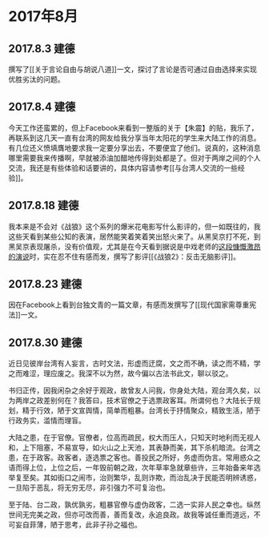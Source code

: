 # 2017年8月

## 2017.8.3 建德

撰写了[[关于言论自由与胡说八道]]一文，探讨了言论是否可通过自由选择来实现优胜劣汰的问题。

## 2017.8.4 建德

今天工作还蛮累的，但上Facebook来看到一整版的关于【朱震】的贴，我乐了，再联系到这几天一直有台湾的网友给我分享当年太阳花的学生来大陆工作的消息。有几位还义愤填膺地要求我一定要分享出去，不要便宜了他们。说真的，这种消息哪里需要我来传播啊，早就被添油加醋地传得到处都是了。但对于两岸之间的个人交流，我还是有些体验和话要讲的，具体内容请参考[[与台湾人交流的一些经验]]。

## 2017.8.18 建德

我本来是不会对《战狼》这个系列的爆米花电影写什么影评的，但一如既往的，我这些天看到某些公知的表演，居然能笑着笑着笑出怒火来了。从黑吴京打不死，到黑吴京表现屠杀，没有价值观，尤其是在今天看到据说是中戏老师的[这段慷慨激昂的演说](https://www.youtube.com/watch?v=BlloU58uK0A)时，实在忍不住有感而发，撰写了影评[[《战狼2》：反击无脑影评]]。

## 2017.8.23 建德

因在Facebook上看到台独文青的一篇文章，有感而发撰写了[[现代国家需尊重宪法]]一文。

## 2017.8.30 建德

近日见彼岸台湾有人妄言，古时文法，形虚而迂腐，文之而不确，读之而不精，学之而难涩，理应废之。我深不以为然，故今偏以古法书此文，聊以驳之。

书归正传，因我闲杂之余好于观政，故曾友人问我，你身处大陆，观台湾久矣，以为两岸之政差别何在？我答曰，技术官僚之于选票政客耳。所谓何也？大陆长于规划，精于行效，陋于文宣舆情，简单而粗暴。台湾长于抒情聚众，精致生活，陋于行政务实，滥情而理盲。

大陆之患，在于官僚。官僚者，位高而疏民，权大而压人，只知天时地利而无视人和，上下阻塞，不易宣导，如火山之上天池，其表静而美，其下杀机暗流。台湾之患，在于政客。政客者，逐选票之客也。善投民之所好，务虚而伪言。常用惑众之语而得上位，上位之后，一年毁前朝之政，次年草率急就章些许，三年始备来年选举复至矣。其如街口之闹市，治则繁华，乱则诈欺，而治乱决于民能否明辨诱惑，一旦陷于恶乱，将无穷无尽，非引强力不可复治也。

至于陆、台二政，孰优孰劣，粗暴官僚与虚伪政客，二选一实非人民之幸也。纵然世间无完美之政，但亦可改而善，善而复改，永追良政。故我等诚任重而道远，不可妄自菲薄，陋于思考，此非子孙之福也。

